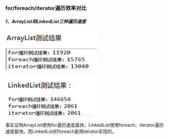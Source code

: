 ### for/foreach/iterator遍历效率对比

##### 1、ArrayList和LinkedList三种遍历速度

![](/assets/ArrayList遍历速度.png)

![](/assets/linkedList遍历结果.png)

事实证明ArrayList使用for遍历速度最快，LinkedList使用foreach、iterator遍历速度最快。而LinkedList的foreach是用iterator实现的。



